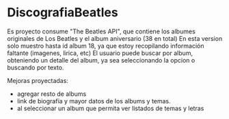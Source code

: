 # DiscografiaBeatles
Es proyecto consume "The Beatles API", que contiene los albumes originales de Los Beatles y el album aniversario (38 en total)
En esta version solo muestro hasta id album 18, ya que estoy recopilando información faltante (imagenes, lirica, etc) 
El usuario puede buscar por album, obteniendo un detalle del album, ya sea seleccionando la opcion o buscando por texto.


Mejoras proyectadas:
- agregar resto de albums
- link de biografía y mayor datos de los albums y temas.
- al seleccionar un album que permita ver listados de temas y letras